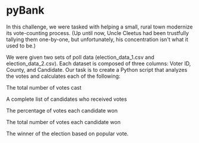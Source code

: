 # pyBank
In this challenge, we were tasked with helping a small, rural town modernize its vote-counting process. (Up until now, Uncle Cleetus had been trustfully tallying them one-by-one, but unfortunately, his concentration isn't what it used to be.)

We were given two sets of poll data (election_data_1.csv and election_data_2.csv). Each dataset is composed of three columns: Voter ID, County, and Candidate. Our task is to create a Python script that analyzes the votes and calculates each of the following:

The total number of votes cast

A complete list of candidates who received votes

The percentage of votes each candidate won

The total number of votes each candidate won

The winner of the election based on popular vote.